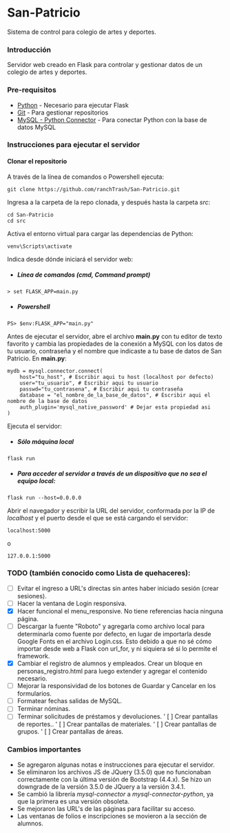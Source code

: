 # San-Patricio

Sistema de control para colegio de artes y deportes.

### Introducción

Servidor web creado en Flask para controlar y gestionar datos de un colegio de artes y deportes.

### Pre-requisitos

* [Python](https://www.python.org/downloads/release/python-382/) - Necesario para ejecutar Flask
* [Git](https://git-scm.com/downloads) - Para gestionar repositorios
* [MySQL - Python Connector](https://dev.mysql.com/downloads/connector/python/) - Para conectar Python con la base de datos MySQL

### Instrucciones para ejecutar el servidor

#### Clonar el repositorio

A través de la línea de comandos o Powershell ejecuta:

```
git clone https://github.com/ranchTrash/San-Patricio.git
```

Ingresa a la carpeta de la repo clonada, y después hasta la carpeta _src_:

```
cd San-Patricio
cd src
```

Activa el entorno virtual para cargar las dependencias de Python:

```
venv\Scripts\activate
```

Indica desde dónde iniciará el servidor web:

* ##### Línea de comandos (cmd, Command prompt)
```
> set FLASK_APP=main.py
```

* ##### Powershell
```
PS> $env:FLASK_APP="main.py"
```

Antes de ejecutar el servidor, abre el archivo **main.py** con tu editor de texto favorito y cambia las propiedades de la conexión a MySQL con los datos de tu usuario, contraseña y el nombre que indicaste a tu base de datos de San Patricio. En **main.py**:
```
mydb = mysql.connector.connect(
    host="tu_host", # Escribir aqui tu host (localhost por defecto)
    user="tu_usuario", # Escribir aqui tu usuario
    passwd="tu_contrasena", # Escribir aqui tu contraseña
    database = "el_nombre_de_la_base_de_datos", # Escribir aqui el nombre de la base de datos
    auth_plugin='mysql_native_password' # Dejar esta propiedad asi
)
```

Ejecuta el servidor:

* ##### Sólo máquina local
```
flask run
```

* ##### Para acceder al servidor a través de un dispositivo que no sea el equipo local:
```
flask run --host=0.0.0.0
```

Abrir el navegador y escribir la URL del servidor, conformada por la IP de _localhost_ y el puerto desde el que se está cargando el servidor:
```
localhost:5000
```

o

```
127.0.0.1:5000
```

### TODO (también conocido como Lista de quehaceres): 
- [ ] Evitar el ingreso a URL's directas sin antes haber iniciado sesión (crear sesiones).
- [ ] Hacer la ventana de Login responsiva.
- [X] Hacer funcional el menu_responsive. No tiene referencias hacia ninguna página.
- [ ] Descargar la fuente "Roboto" y agregarla como archivo local para determinarla como fuente por defecto, en lugar de importarla desde Google Fonts en el archivo Login.css. Esto debido a que no sé cómo importar desde web a Flask con url_for, y ni siquiera sé si lo permite el framework.
- [X] Cambiar el registro de alumnos y empleados. Crear un bloque en personas_registro.html para luego extender y agregar el contenido necesario. 
- [ ] Mejorar la responsividad de los botones de Guardar y Cancelar en los formularios.
- [ ] Formatear fechas salidas de MySQL.
- [ ] Terminar nóminas.
- [ ] Terminar solicitudes de préstamos y devoluciones.
' [ ] Crear pantallas de reportes..
' [ ] Crear pantallas de materiales.
' [ ] Crear pantallas de grupos.
' [ ] Crear pantallas de áreas.

### Cambios importantes
* Se agregaron algunas notas e instrucciones para ejecutar el servidor.
* Se eliminaron los archivos JS de JQuery (3.5.0) que no funcionaban correctamente con la última versión de Bootstrap (4.4.x). Se hizo un downgrade de la versión 3.5.0 de JQuery a la versión 3.4.1.
* Se cambió la librería _mysql-connector_ a _mysql-connector-python_, ya que la primera es una versión obsoleta.
* Se mejoraron las URL's de las páginas para facilitar su acceso.
* Las ventanas de folios e inscripciones se movieron a la sección de alumnos.
